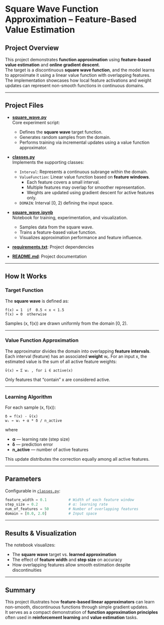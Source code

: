 # Square Wave Function Approximation – Feature-Based Value Estimation

## Project Overview

This project demonstrates **function approximation** using **feature-based value estimation** and **online gradient descent**.  
The target is a discontinuous **square wave function**, and the model learns to approximate it using a linear value function with overlapping features.  
The implementation showcases how local feature activations and weight updates can represent non-smooth functions in continuous domains.

---

## Project Files

- **[square_wave.py](src/square_wave.py)**  
  Core experiment script:  
  - Defines the **square wave** target function.  
  - Generates random samples from the domain.  
  - Performs training via incremental updates using a value function approximator.

- **[classes.py](src/classes.py)**  
  Implements the supporting classes:  
  - `Interval`: Represents a continuous subrange within the domain.  
  - `ValueFunction`: Linear value function based on **feature windows**.  
    - Each feature covers a small interval.  
    - Multiple features may overlap for smoother representation.  
    - Weights are updated using gradient descent for active features only.  
  - `DOMAIN`: Interval [0, 2) defining the input space.

- **[square_wave.ipynb](notebooks/square_wave.ipynb)**  
  Notebook for training, experimentation, and visualization.  
  - Samples data from the square wave.  
  - Trains a feature-based value function.  
  - Visualizes approximation performance and feature influence.

- **[requirements.txt](requirements.txt)**: Project dependencies  
- **[README.md](README.md)**: Project documentation

---

## How It Works

### Target Function

The **square wave** is defined as:

```
f(x) = 1  if  0.5 < x < 1.5
f(x) = 0  otherwise
```

Samples (x, f(x)) are drawn uniformly from the domain [0, 2).

---

### Value Function Approximation

The approximator divides the domain into overlapping **feature intervals**.  
Each interval (feature) has an associated **weight** wᵢ. For an input x, the estimated value is the sum of all active feature weights:

```
v̂(x) = Σ wᵢ , for i ∈ active(x)
```

Only features that “contain” x are considered active.

---

### Learning Algorithm

For each sample (x, f(x)):

```
δ = f(x) - v̂(x)
wᵢ ← wᵢ + α * δ / n_active
```

where  
- **α** — learning rate (step size)  
- **δ** — prediction error  
- **n_active** — number of active features

This update distributes the correction equally among all active features.

---

## Parameters

Configurable in [`classes.py`](src/classes.py):

```python
feature_width = 0.1          # Width of each feature window
step_size = 0.2              # α: learning rate
num_of_features = 50         # Number of overlapping features
domain = [0.0, 2.0]          # Input space
```

---

## Results & Visualization

The notebook visualizes:  
- The **square wave** target vs. **learned approximation**  
- The effect of **feature width** and **step size** on accuracy  
- How overlapping features allow smooth estimation despite discontinuities

---

## Summary

This project illustrates how **feature-based linear approximators** can learn non-smooth, discontinuous functions through simple gradient updates.  
It serves as a compact demonstration of **function approximation principles** often used in **reinforcement learning** and **value estimation** tasks.
